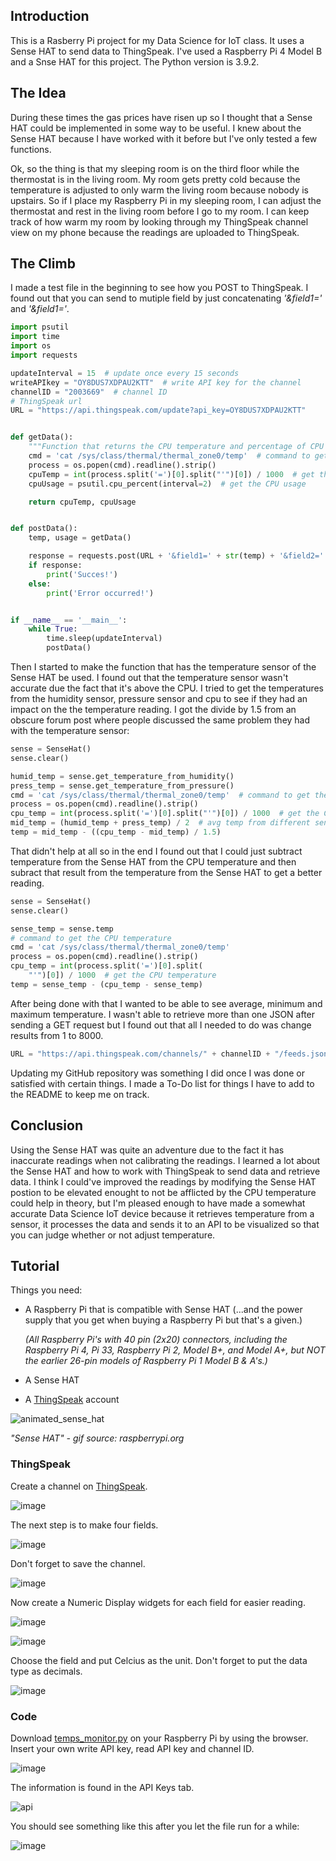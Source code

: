 ## Introduction

This is a Rasberry Pi project for my Data Science for IoT class. It uses a Sense HAT to send data to ThingSpeak. I've used a Raspberry Pi 4 Model B and a Snse HAT for this project. The Python version is 3.9.2.

## The Idea

During these times the gas prices have risen up so I thought that a Sense HAT could be implemented in some way to be useful. I knew about the Sense HAT because I have worked with it before but I've only tested a few functions. 

Ok, so the thing is that my sleeping room is on the third floor while the thermostat is in the living room. My room gets pretty cold because the temperature is adjusted to only warm the living room because nobody is upstairs. So if I place my Raspberry Pi in my sleeping room, I can adjust the thermostat and rest in the living room before I go to my room. I can keep track of how warm my room by looking through my ThingSpeak channel view on my phone because the readings are uploaded to ThingSpeak.

## The Climb

I made a test file in the beginning to see how you POST to ThingSpeak. I found out that you can send to mutiple field by just concatenating *'&field1='* and *'&field1='*.
```python
import psutil
import time
import os
import requests

updateInterval = 15  # update once every 15 seconds
writeAPIkey = "OY8DUS7XDPAU2KTT"  # write API key for the channel
channelID = "2003669"  # channel ID
# ThingSpeak url
URL = "https://api.thingspeak.com/update?api_key=OY8DUS7XDPAU2KTT"


def getData():
    """Function that returns the CPU temperature and percentage of CPU utilization"""
    cmd = 'cat /sys/class/thermal/thermal_zone0/temp'  # command to get the CPU temperature
    process = os.popen(cmd).readline().strip()
    cpuTemp = int(process.split('=')[0].split("'")[0]) / 1000  # get the CPU temperature
    cpuUsage = psutil.cpu_percent(interval=2)  # get the CPU usage

    return cpuTemp, cpuUsage


def postData():
    temp, usage = getData()

    response = requests.post(URL + '&field1=' + str(temp) + '&field2=' + str(usage))
    if response:
        print('Succes!')
    else:
        print('Error occurred!')


if __name__ == '__main__':
    while True:
        time.sleep(updateInterval)
        postData()
```
Then I started to make the function that has the temperature sensor of the Sense HAT be used.
I found out that the temperature sensor wasn't accurate due the fact that it's above the CPU.
I tried to get the temperatures from the humidity sensor, pressure sensor and cpu to see if they had an impact on the the temperature reading. I got the divide by 1.5 from an obscure forum post where people discussed the same problem they had with the temperature sensor:
```python
sense = SenseHat()
sense.clear()

humid_temp = sense.get_temperature_from_humidity()
press_temp = sense.get_temperature_from_pressure()
cmd = 'cat /sys/class/thermal/thermal_zone0/temp'  # command to get the CPU temperature
process = os.popen(cmd).readline().strip()
cpu_temp = int(process.split('=')[0].split("'")[0]) / 1000  # get the CPU temperature
mid_temp = (humid_temp + press_temp) / 2  # avg temp from different sensors
temp = mid_temp - ((cpu_temp - mid_temp) / 1.5)
```
That didn't help at all so in the end I found out that I could just subtract temperature from the Sense HAT from the CPU temperature and then subract that result from the temperature from the Sense HAT to get a better reading.
```python
sense = SenseHat()
sense.clear()

sense_temp = sense.temp
# command to get the CPU temperature
cmd = 'cat /sys/class/thermal/thermal_zone0/temp'
process = os.popen(cmd).readline().strip()
cpu_temp = int(process.split('=')[0].split(
    "'")[0]) / 1000  # get the CPU temperature
temp = sense_temp - (cpu_temp - sense_temp)
```
After being done with that I wanted to be able to see average, minimum and maximum temperature. I wasn't able to retrieve more than one JSON after sending a GET request but I found out that all I needed to do was change results from 1 to 8000.
```python
URL = "https://api.thingspeak.com/channels/" + channelID + "/feeds.json?api_key=" + readAPIkey + "&results=8000"
```
Updating my GitHub repository was something I did once I was done or satisfied with certain things. I made a To-Do list for things I have to add to the README to keep me on track.

## Conclusion

Using the Sense HAT was quite an adventure due to the fact it has inaccurate readings when not calibrating the readings. I learned a lot about the Sense HAT and how to work with ThingSpeak to send data and retrieve data. I think I could've improved the readings by modifying the Sense HAT postion to be elevated enought to not be afflicted by the CPU temperature could help in theory, but I'm pleased enough to have made a somewhat accurate Data Science IoT device because it retrieves temperature from a sensor, it processes the data and sends it to an API to be visualized so that you can judge whether or not adjust temperature. 

## Tutorial

Things you need:
- A Raspberry Pi that is compatible with Sense HAT (...and the power supply that you get when buying a Raspberry Pi but that's a given.)

   *(All Raspberry Pi's with 40 pin (2x20) connectors, including the Raspberry Pi 4, Pi 33, Raspberry Pi 2, Model B+, and Model A+, but NOT the earlier 26-pin models of Raspberry Pi 1 Model B & A's.)*  

- A Sense HAT
- A [ThingSpeak](https://thingspeak.com/) account

![animated_sense_hat](https://user-images.githubusercontent.com/98151689/214977208-5eb85727-5235-4802-861c-6f976d1720a1.gif)

*"Sense HAT" - gif source: raspberrypi.org*

### ThingSpeak

Create a channel on [ThingSpeak](https://thingspeak.com/).

![image](https://user-images.githubusercontent.com/98151689/214981519-557914fe-257a-4add-bfa6-2c5b661b0b96.png)

The next step is to make four fields.

![image](https://user-images.githubusercontent.com/98151689/214981701-95b221ce-4af0-4538-bc5b-07f01f3581f9.png)

Don't forget to save the channel.

![image](https://user-images.githubusercontent.com/98151689/214981938-6e5b0b2c-a79c-432d-853c-5e13dda55d42.png)

Now create a Numeric Display widgets for each field for easier reading.

![image](https://user-images.githubusercontent.com/98151689/214987254-8807afd1-c4b0-4281-9e36-d70af3c310ea.png)

![image](https://user-images.githubusercontent.com/98151689/214987262-4d11876e-5eab-4a21-8b6e-30100535b554.png)

Choose the field and put Celcius as the unit. Don't forget to put the data type as decimals.

![image](https://user-images.githubusercontent.com/98151689/214987615-85f161f7-be27-429c-950d-b12241985619.png)

### Code
Download [temps_monitor.py](https://github.com/jycal/iot-temps-rpi/blob/main/temps_monitor.py) on your Raspberry Pi by using the browser.
Insert your own write API key, read API key and channel ID. 

![image](https://user-images.githubusercontent.com/98151689/214980503-eb591f69-6db0-40a8-896e-80cb98641be4.png)

The information is found in the API Keys tab.

![api](https://user-images.githubusercontent.com/98151689/214980922-7390fada-304c-4d89-894a-434a2c9c3374.png)

You should see something like this after you let the file run for a while:

![image](https://user-images.githubusercontent.com/98151689/214982768-0d7e6bc0-c652-4a47-8c77-3a3e2ed3e061.png)
